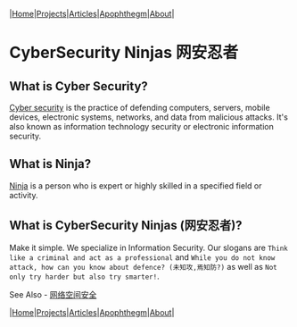 
|[Home](/README.md)|[Projects](/projects.md)|[Articles](/articles.md)|[Apophthegm](/apophthegm.md)|[About](/about.md)|


# CyberSecurity Ninjas 网安忍者

## What is Cyber Security?

[Cyber security](https://www.kaspersky.com/resource-center/definitions/what-is-cyber-security) is the practice of defending computers, servers, mobile devices, electronic systems, networks, and data from malicious attacks. It's also known as information technology security or electronic information security.

## What is Ninja?

[Ninja](https://www.dictionary.com/browse/ninja) is a person who is expert or highly skilled in a specified field or activity.

## What is CyberSecurity Ninjas (网安忍者)?

Make it simple.  We specialize in Information Security. Our slogans are ```Think like a criminal and act as a professional``` and ```While you do not know attack, how can you know about defence? (未知攻,焉知防?)``` as well as ```Not only try harder but also try smarter!```.

See Also - [网络空间安全](https://baike.baidu.com/item/%E7%BD%91%E7%BB%9C%E7%A9%BA%E9%97%B4%E5%AE%89%E5%85%A8/18899968)  

|[Home](/README.md)|[Projects](/projects.md)|[Articles](/articles.md)|[Apophthegm](/apophthegm.md)|[About](/about.md)|

